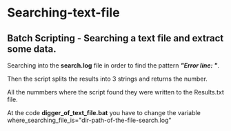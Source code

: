 # Searching-text-file

## Batch Scripting - Searching a text file and extract some data.  

Searching into the **search.log** file in order to find the pattern **_"Error line: "_**.

Then the script splits the results into 3 strings and returns the number.

All the nummbers where the script found they were written to the Results.txt file.  

At the code **digger_of_text_file.bat** you have to change the variable where_searching_file_is="dir-path-of-the-file-search.log"
